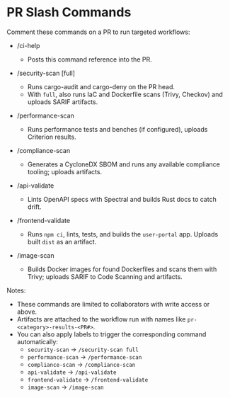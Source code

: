# PR Slash Commands

Comment these commands on a PR to run targeted workflows:

- /ci-help
  - Posts this command reference into the PR.

- /security-scan [full]
  - Runs cargo-audit and cargo-deny on the PR head.
  - With `full`, also runs IaC and Dockerfile scans (Trivy, Checkov) and uploads SARIF artifacts.

- /performance-scan
  - Runs performance tests and benches (if configured), uploads Criterion results.

- /compliance-scan
  - Generates a CycloneDX SBOM and runs any available compliance tooling; uploads artifacts.

- /api-validate
  - Lints OpenAPI specs with Spectral and builds Rust docs to catch drift.

- /frontend-validate
  - Runs `npm ci`, lints, tests, and builds the `user-portal` app. Uploads built `dist` as an artifact.

- /image-scan
  - Builds Docker images for found Dockerfiles and scans them with Trivy; uploads SARIF to Code Scanning and artifacts.

Notes:
- These commands are limited to collaborators with write access or above.
- Artifacts are attached to the workflow run with names like `pr-<category>-results-<PR#>`.
- You can also apply labels to trigger the corresponding command automatically:
  - `security-scan` → `/security-scan full`
  - `performance-scan` → `/performance-scan`
  - `compliance-scan` → `/compliance-scan`
  - `api-validate` → `/api-validate`
  - `frontend-validate` → `/frontend-validate`
  - `image-scan` → `/image-scan`

